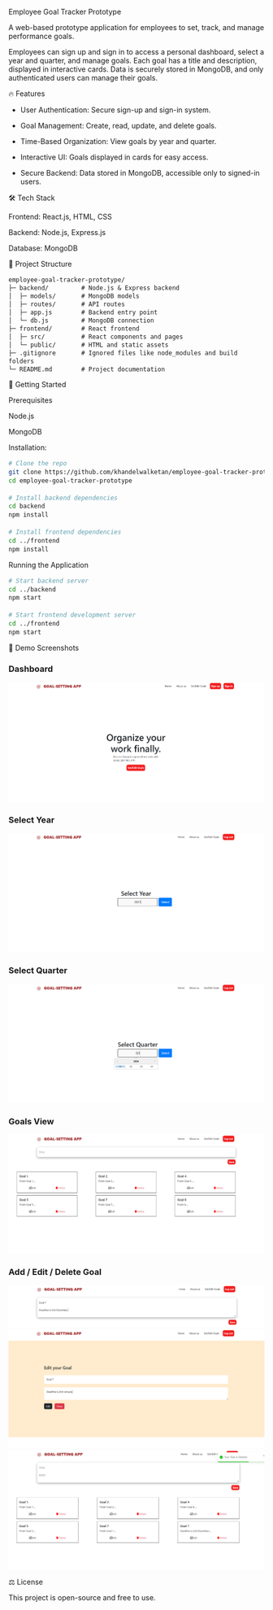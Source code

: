 Employee Goal Tracker Prototype

A web-based prototype application for employees to set, track, and manage performance goals.

Employees can sign up and sign in to access a personal dashboard, select a year and quarter, and manage goals. Each goal has a title and description, displayed in interactive cards. Data is securely stored in MongoDB, and only authenticated users can manage their goals.

🔥 Features

- User Authentication: Secure sign-up and sign-in system.

- Goal Management: Create, read, update, and delete goals.

- Time-Based Organization: View goals by year and quarter.

- Interactive UI: Goals displayed in cards for easy access.

- Secure Backend: Data stored in MongoDB, accessible only to signed-in users.

🛠️ Tech Stack

Frontend: React.js, HTML, CSS

Backend: Node.js, Express.js

Database: MongoDB

📂 Project Structure

```
employee-goal-tracker-prototype/
├─ backend/         # Node.js & Express backend
│  ├─ models/       # MongoDB models
│  ├─ routes/       # API routes
│  ├─ app.js        # Backend entry point
│  └─ db.js         # MongoDB connection
├─ frontend/        # React frontend
│  ├─ src/          # React components and pages
│  └─ public/       # HTML and static assets
├─ .gitignore       # Ignored files like node_modules and build folders
└─ README.md        # Project documentation
```
🚀 Getting Started

Prerequisites

Node.js

MongoDB

Installation:
```bash
# Clone the repo
git clone https://github.com/khandelwalketan/employee-goal-tracker-prototype.git
cd employee-goal-tracker-prototype

# Install backend dependencies
cd backend
npm install

# Install frontend dependencies
cd ../frontend
npm install
```
Running the Application
```bash
# Start backend server
cd ../backend
npm start

# Start frontend development server
cd ../frontend
npm start
```
📸 Demo Screenshots

### Dashboard

![Dashboard](screenshots/Dashboard.png)

### Select Year

![Year](screenshots/select_year.png)

### Select Quarter

![Year](screenshots/select_quarter.png)

### Goals View
![Goals View](screenshots/gs_dashboard.png)

### Add / Edit / Delete Goal
![Add Goal](screenshots/goal_save.png)
![Edit Goal](screenshots/task_update.png)
![Delete Goal](screenshots/task_delete.png)

⚖️ License

This project is open-source and free to use.
